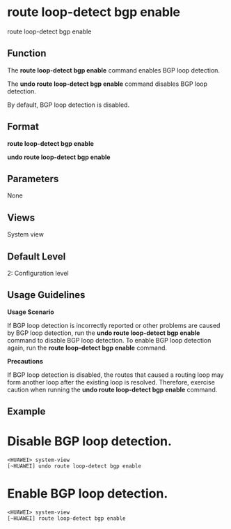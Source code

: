 route loop-detect bgp enable
============================

route loop-detect bgp enable

Function
--------



The **route loop-detect bgp enable** command enables BGP loop detection.

The **undo route loop-detect bgp enable** command disables BGP loop detection.



By default, BGP loop detection is disabled.


Format
------

**route loop-detect bgp enable**

**undo route loop-detect bgp enable**


Parameters
----------

None

Views
-----

System view


Default Level
-------------

2: Configuration level


Usage Guidelines
----------------

**Usage Scenario**

If BGP loop detection is incorrectly reported or other problems are caused by BGP loop detection, run the **undo route loop-detect bgp enable** command to disable BGP loop detection. To enable BGP loop detection again, run the **route loop-detect bgp enable** command.

**Precautions**

If BGP loop detection is disabled, the routes that caused a routing loop may form another loop after the existing loop is resolved. Therefore, exercise caution when running the **undo route loop-detect bgp enable** command.


Example
-------

# Disable BGP loop detection.
```
<HUAWEI> system-view
[~HUAWEI] undo route loop-detect bgp enable

```

# Enable BGP loop detection.
```
<HUAWEI> system-view
[~HUAWEI] route loop-detect bgp enable

```